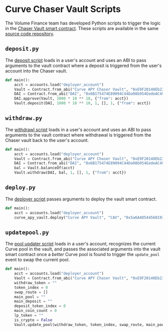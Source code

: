 # Curve Chaser Vault Scripts

The Volume Finance team has developed Python scripts to trigger the logic in the 
[Chaser Vault smart contract](chaser-vault.md). These scripts are available in
the same [source code repository](https://github.com/kallisto-finance/curve-apy-vault).

## `deposit.py`

The 
[deposit script](https://github.com/kallisto-finance/curve-apy-vault/blob/main/scripts/deposit.py)
loads in a user's account and uses an ABI to pass arguments to the vault contract where
a deposit is triggered from the user's account into the Chaser vault.

```python
def main():
    acct = accounts.load("deployer_account")
    Vault = Contract.from_abi("Curve APY Chaser Vault", "0xE9F20140Eb23A9d0AD2B2353F2FBE370203F3082", <PARAMETERS>)
    DAI = Contract.from_abi("DAI", "0x6B175474E89094C44Da98b954EedeAC495271d0F", <PARAMETERS>)
    DAI.approve(Vault, 1000 * 10 ** 18, {"from": acct})
    Vault.deposit(DAI, 1000 * 10 ** 18, 1, [], 1, {"from": acct})
```

## `withdraw.py`

The 
[withdrawl script](https://github.com/kallisto-finance/curve-apy-vault/blob/main/scripts/withdraw.py)
loads in a user's account and uses an ABI to pass arguments to the vault contract where
withdrawal is triggered from the Chaser vault back to the user's account.

```python
def main():
    acct = accounts.load("deployer_account")
    Vault = Contract.from_abi("Curve APY Chaser Vault", "0xE9F20140Eb23A9d0AD2B2353F2FBE370203F3082", <PARAMETERS>)
    DAI = Contract.from_abi("DAI", "0x6B175474E89094C44Da98b954EedeAC495271d0F", <PARAMETERS>)
    bal = Vault.balanceOf(acct)
    Vault.withdraw(DAI, bal, 1, [], 1, {"from": acct})
```

## `deploy.py`

The 
[deployer script](https://github.com/kallisto-finance/curve-apy-vault/blob/main/scripts/deploy.py)
passes arguments to deploy the vault smart contract.

```python
def main():
    acct = accounts.load("deployer_account")
    curve_apy_vault.deploy("Curve APY Vault", "CAV", "0x5a6A4D54456819380173272A5E8E9B9904BdF41B", "0xA79828DF1850E8a3A3064576f380D90aECDD3359", 4, "0x5a6A4D54456819380173272A5E8E9B9904BdF41B", False, {"from": acct})
```

## `updatepool.py`

The 
[pool updater script](https://github.com/kallisto-finance/curve-apy-vault/blob/main/scripts/updatepool.py)
loads in a user's account, recognizes the current Curve pool in the vault, and passes the
associated arguments into the vault smart contract once a *better* Curve pool is found to 
trigger the `update_pool` event to swap the current pool.

```python
def main():
    acct = accounts.load("deployer_account")
    Vault = Contract.from_abi("Curve APY Chaser Vault", "0xE9F20140Eb23A9d0AD2B2353F2FBE370203F3082", <PARAMETERS>)
    withdraw_token = ""
    token_index = 0
    swap_route = []
    main_pool = ""
    main_deposit = ""
    deposit_token_index = 0
    main_coin_count = 0
    lp_token = ""
    is_crypto = False
    Vault.update_pool(withdraw_token, token_index, swap_route, main_pool, main_deposit, deposit_token_index, main_coin_count, lp_token, is_crypto, 1, {"from": acct})
```
